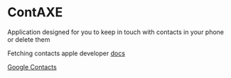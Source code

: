 # ContAXE
Application designed for you to keep in touch with contacts in your phone or delete them

Fetching contacts apple developer [docs](https://developer.apple.com/documentation/contacts)

[Google Contacts](https://developers.google.com/people/api/rest/)
